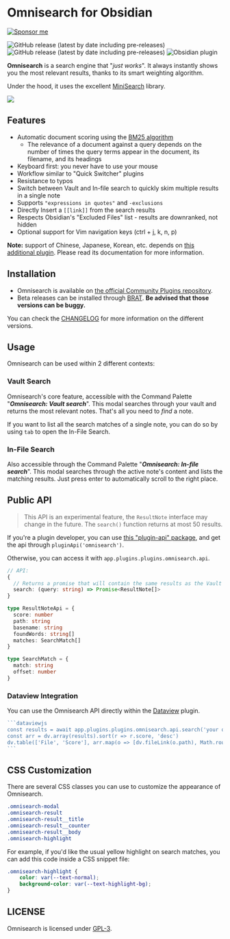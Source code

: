 # Omnisearch for Obsidian

[![Sponsor me](https://img.shields.io/badge/%E2%9D%A4%20Like%20this%20plugin%3F-Sponsor%20me!-ff69b4)](https://github.com/sponsors/scambier)

![GitHub release (latest by date including pre-releases)](https://img.shields.io/github/v/release/scambier/obsidian-omnisearch)
![GitHub release (latest by date including pre-releases)](https://img.shields.io/github/v/release/scambier/obsidian-omnisearch?include_prereleases&label=BRAT%20beta)
![Obsidian plugin](https://img.shields.io/endpoint?url=https%3A%2F%2Fscambier.xyz%2Fobsidian-endpoints%2Fomnisearch.json)


**Omnisearch** is a search engine that "_just works_". It always instantly shows you the most relevant results, thanks to its smart weighting algorithm.

Under the hood, it uses the excellent [MiniSearch](https://github.com/lucaong/minisearch) library.

![](https://raw.githubusercontent.com/scambier/obsidian-omnisearch/master/images/omnisearch.gif)

## Features

- Automatic document scoring using the [BM25 algorithm](https://github.com/lucaong/minisearch/issues/129#issuecomment-1046257399)
  - The relevance of a document against a query depends on the number of times the query terms appear in the document, its filename, and its headings
- Keyboard first: you never have to use your mouse
- Workflow similar to "Quick Switcher" plugins
- Resistance to typos
- Switch between Vault and In-file search to quickly skim multiple results in a single note
- Supports `"expressions in quotes"` and `-exclusions`
- Directly Insert a `[[link]]` from the search results
- Respects Obsidian's "Excluded Files" list - results are downranked, not hidden
- Optional support for Vim navigation keys (ctrl + j, k, n, p)

**Note:** support of Chinese, Japanese, Korean, etc. depends on [this additional plugin](https://github.com/aidenlx/cm-chs-patch). Please read its documentation for more information.

## Installation

- Omnisearch is available on [the official Community Plugins repository](https://obsidian.md/plugins?search=Omnisearch).
- Beta releases can be installed through [BRAT](https://github.com/TfTHacker/obsidian42-brat). **Be advised that those versions can be buggy.**

You can check the [CHANGELOG](./CHANGELOG.md) for more information on the different versions.

## Usage

Omnisearch can be used within 2 different contexts:

### Vault Search

Omnisearch's core feature, accessible with the Command Palette "**_Omnisearch: Vault search_**". This modal searches through your vault and returns the most relevant notes. That's all you need to _find_ a note.

If you want to list all the search matches of a single note, you can do so by using `tab` to open the In-File Search.

### In-File Search 

Also accessible through the Command Palette "**_Omnisearch: In-file search_**". This modal searches through the active note's content and lists the matching results. Just press enter to automatically scroll to the right place.


## Public API

> This API is an experimental feature, the `ResultNote` interface may change in the future. The `search()` function returns at most 50 results.

If you're a plugin developer, you can use [this "plugin-api" package](https://github.com/vanakat/plugin-api), and get the api through `pluginApi('omnisearch')`.

Otherwise, you can access it with `app.plugins.plugins.omnisearch.api`.

```ts
// API:
{
  // Returns a promise that will contain the same results as the Vault modal
  search: (query: string) => Promise<ResultNote[]>
}

type ResultNoteApi = {
  score: number
  path: string
  basename: string
  foundWords: string[]
  matches: SearchMatch[]
}

type SearchMatch = {
  match: string
  offset: number
}
```

### Dataview Integration

You can use the Omnisearch API directly within the [Dataview](https://blacksmithgu.github.io/obsidian-dataview/) plugin.

~~~js
```dataviewjs
const results = await app.plugins.plugins.omnisearch.api.search('your query')
const arr = dv.array(results).sort(r => r.score, 'desc')
dv.table(['File', 'Score'], arr.map(o => [dv.fileLink(o.path), Math.round(o.score)]))
```
~~~

## CSS Customization

There are several CSS classes you can use to customize the appearance of Omnisearch.

```css
.omnisearch-modal
.omnisearch-result
.omnisearch-result__title
.omnisearch-result__counter
.omnisearch-result__body
.omnisearch-highlight
```

For example, if you'd like the usual yellow highlight on search matches, you can add this code inside a CSS snippet file:

```css
.omnisearch-highlight {
    color: var(--text-normal);
    background-color: var(--text-highlight-bg);
}
```


## LICENSE

Omnisearch is licensed under [GPL-3](https://tldrlegal.com/license/gnu-general-public-license-v3-(gpl-3)).
